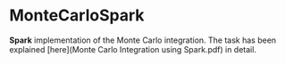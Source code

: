 # MonteCarloSpark
**Spark** implementation of the Monte Carlo integration. The task has been explained [here](Monte Carlo Integration using Spark.pdf) in detail. 
